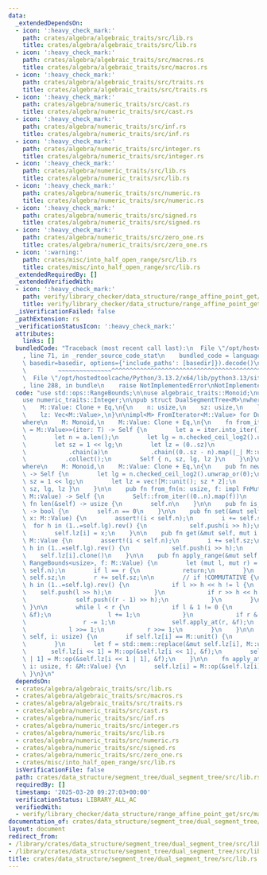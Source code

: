 ```yaml
---
data:
  _extendedDependsOn:
  - icon: ':heavy_check_mark:'
    path: crates/algebra/algebraic_traits/src/lib.rs
    title: crates/algebra/algebraic_traits/src/lib.rs
  - icon: ':heavy_check_mark:'
    path: crates/algebra/algebraic_traits/src/macros.rs
    title: crates/algebra/algebraic_traits/src/macros.rs
  - icon: ':heavy_check_mark:'
    path: crates/algebra/algebraic_traits/src/traits.rs
    title: crates/algebra/algebraic_traits/src/traits.rs
  - icon: ':heavy_check_mark:'
    path: crates/algebra/numeric_traits/src/cast.rs
    title: crates/algebra/numeric_traits/src/cast.rs
  - icon: ':heavy_check_mark:'
    path: crates/algebra/numeric_traits/src/inf.rs
    title: crates/algebra/numeric_traits/src/inf.rs
  - icon: ':heavy_check_mark:'
    path: crates/algebra/numeric_traits/src/integer.rs
    title: crates/algebra/numeric_traits/src/integer.rs
  - icon: ':heavy_check_mark:'
    path: crates/algebra/numeric_traits/src/lib.rs
    title: crates/algebra/numeric_traits/src/lib.rs
  - icon: ':heavy_check_mark:'
    path: crates/algebra/numeric_traits/src/numeric.rs
    title: crates/algebra/numeric_traits/src/numeric.rs
  - icon: ':heavy_check_mark:'
    path: crates/algebra/numeric_traits/src/signed.rs
    title: crates/algebra/numeric_traits/src/signed.rs
  - icon: ':heavy_check_mark:'
    path: crates/algebra/numeric_traits/src/zero_one.rs
    title: crates/algebra/numeric_traits/src/zero_one.rs
  - icon: ':warning:'
    path: crates/misc/into_half_open_range/src/lib.rs
    title: crates/misc/into_half_open_range/src/lib.rs
  _extendedRequiredBy: []
  _extendedVerifiedWith:
  - icon: ':heavy_check_mark:'
    path: verify/library_checker/data_structure/range_affine_point_get/src/main.rs
    title: verify/library_checker/data_structure/range_affine_point_get/src/main.rs
  _isVerificationFailed: false
  _pathExtension: rs
  _verificationStatusIcon: ':heavy_check_mark:'
  attributes:
    links: []
  bundledCode: "Traceback (most recent call last):\n  File \"/opt/hostedtoolcache/Python/3.13.2/x64/lib/python3.13/site-packages/onlinejudge_verify/documentation/build.py\"\
    , line 71, in _render_source_code_stat\n    bundled_code = language.bundle(stat.path,\
    \ basedir=basedir, options={'include_paths': [basedir]}).decode()\n          \
    \         ~~~~~~~~~~~~~~~^^^^^^^^^^^^^^^^^^^^^^^^^^^^^^^^^^^^^^^^^^^^^^^^^^^^^^^^^^^^^^^^^^\n\
    \  File \"/opt/hostedtoolcache/Python/3.13.2/x64/lib/python3.13/site-packages/onlinejudge_verify/languages/rust.py\"\
    , line 288, in bundle\n    raise NotImplementedError\nNotImplementedError\n"
  code: "use std::ops::RangeBounds;\n\nuse algebraic_traits::Monoid;\nuse into_half_open_range::IntoHalfOpenRange;\n\
    use numeric_traits::Integer;\n\npub struct DualSegmentTree<M>\nwhere\n    M: Monoid,\n\
    \    M::Value: Clone + Eq,\n{\n    n: usize,\n    sz: usize,\n    lg: usize,\n\
    \    lz: Vec<M::Value>,\n}\n\nimpl<M> FromIterator<M::Value> for DualSegmentTree<M>\n\
    where\n    M: Monoid,\n    M::Value: Clone + Eq,\n{\n    fn from_iter<T: IntoIterator<Item\
    \ = M::Value>>(iter: T) -> Self {\n        let a = iter.into_iter().collect::<Vec<_>>();\n\
    \        let n = a.len();\n        let lg = n.checked_ceil_log2().unwrap_or(0);\n\
    \        let sz = 1 << lg;\n        let lz = (0..sz)\n            .map(|_| M::unit())\n\
    \            .chain(a)\n            .chain((0..sz - n).map(|_| M::unit()))\n \
    \           .collect();\n        Self { n, sz, lg, lz }\n    }\n}\n\nimpl<M> DualSegmentTree<M>\n\
    where\n    M: Monoid,\n    M::Value: Clone + Eq,\n{\n    pub fn new(n: usize)\
    \ -> Self {\n        let lg = n.checked_ceil_log2().unwrap_or(0);\n        let\
    \ sz = 1 << lg;\n        let lz = vec![M::unit(); sz * 2];\n        Self { n,\
    \ sz, lg, lz }\n    }\n\n    pub fn from_fn(n: usize, f: impl FnMut(usize) ->\
    \ M::Value) -> Self {\n        Self::from_iter((0..n).map(f))\n    }\n\n    pub\
    \ fn len(&self) -> usize {\n        self.n\n    }\n\n    pub fn is_empty(&self)\
    \ -> bool {\n        self.n == 0\n    }\n\n    pub fn set(&mut self, mut i: usize,\
    \ x: M::Value) {\n        assert!(i < self.n);\n        i += self.sz;\n      \
    \  for h in (1..=self.lg).rev() {\n            self.push(i >> h);\n        }\n\
    \        self.lz[i] = x;\n    }\n\n    pub fn get(&mut self, mut i: usize) ->\
    \ M::Value {\n        assert!(i < self.n);\n        i += self.sz;\n        for\
    \ h in (1..=self.lg).rev() {\n            self.push(i >> h);\n        }\n    \
    \    self.lz[i].clone()\n    }\n\n    pub fn apply_range(&mut self, range: impl\
    \ RangeBounds<usize>, f: M::Value) {\n        let (mut l, mut r) = range.into_half_open_range(0,\
    \ self.n);\n        if l == r {\n            return;\n        }\n        l +=\
    \ self.sz;\n        r += self.sz;\n\n        // if !COMMUTATIVE {\n        for\
    \ h in (1..=self.lg).rev() {\n            if l >> h << h != l {\n            \
    \    self.push(l >> h);\n            }\n            if r >> h << h != r {\n  \
    \              self.push((r - 1) >> h);\n            }\n        }\n        //\
    \ }\n\n        while l < r {\n            if l & 1 != 0 {\n                self.apply_at(l,\
    \ &f);\n                l += 1;\n            }\n            if r & 1 != 0 {\n\
    \                r -= 1;\n                self.apply_at(r, &f);\n            }\n\
    \            l >>= 1;\n            r >>= 1;\n        }\n    }\n\n    fn push(&mut\
    \ self, i: usize) {\n        if self.lz[i] == M::unit() {\n            return;\n\
    \        }\n        let f = std::mem::replace(&mut self.lz[i], M::unit());\n \
    \       self.lz[i << 1] = M::op(&self.lz[i << 1], &f);\n        self.lz[i << 1\
    \ | 1] = M::op(&self.lz[i << 1 | 1], &f);\n    }\n\n    fn apply_at(&mut self,\
    \ i: usize, f: &M::Value) {\n        self.lz[i] = M::op(&self.lz[i], f);\n   \
    \ }\n}\n"
  dependsOn:
  - crates/algebra/algebraic_traits/src/lib.rs
  - crates/algebra/algebraic_traits/src/macros.rs
  - crates/algebra/algebraic_traits/src/traits.rs
  - crates/algebra/numeric_traits/src/cast.rs
  - crates/algebra/numeric_traits/src/inf.rs
  - crates/algebra/numeric_traits/src/integer.rs
  - crates/algebra/numeric_traits/src/lib.rs
  - crates/algebra/numeric_traits/src/numeric.rs
  - crates/algebra/numeric_traits/src/signed.rs
  - crates/algebra/numeric_traits/src/zero_one.rs
  - crates/misc/into_half_open_range/src/lib.rs
  isVerificationFile: false
  path: crates/data_structure/segment_tree/dual_segment_tree/src/lib.rs
  requiredBy: []
  timestamp: '2025-03-20 09:27:03+00:00'
  verificationStatus: LIBRARY_ALL_AC
  verifiedWith:
  - verify/library_checker/data_structure/range_affine_point_get/src/main.rs
documentation_of: crates/data_structure/segment_tree/dual_segment_tree/src/lib.rs
layout: document
redirect_from:
- /library/crates/data_structure/segment_tree/dual_segment_tree/src/lib.rs
- /library/crates/data_structure/segment_tree/dual_segment_tree/src/lib.rs.html
title: crates/data_structure/segment_tree/dual_segment_tree/src/lib.rs
---
```


